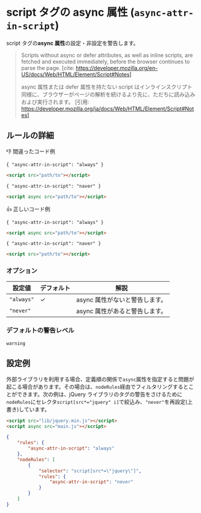# script タグの async 属性 (`async-attr-in-script`)

script タグの**async 属性**の設定・非設定を警告します。

> Scripts without async or defer attributes, as well as inline scripts, are fetched and executed immediately, before the browser continues to parse the page.
> [cite: https://developer.mozilla.org/en-US/docs/Web/HTML/Element/Script#Notes]
>
> async 属性または defer 属性を持たない script はインラインスクリプト同様に、ブラウザーがページの解析を続けるより先に、ただちに読み込みおよび実行されます。
> [引用: https://developer.mozilla.org/ja/docs/Web/HTML/Element/Script#Notes]

## ルールの詳細

👎 間違ったコード例

`{ "async-attr-in-script": "always" }`

```html
<script src="path/to"></script>
```

`{ "async-attr-in-script": "naver" }`

```html
<script async src="path/to"></script>
```

👍 正しいコード例

`{ "async-attr-in-script": "always" }`

```html
<script async src="path/to"></script>
```

`{ "async-attr-in-script": "naver" }`

```html
<script src="path/to"></script>
```

### オプション

| 設定値     | デフォルト | 解説                           |
| ---------- | ---------- | ------------------------------ |
| `"always"` | ✓          | async 属性がないと警告します。 |
| `"never"`  |            | async 属性があると警告します。 |

### デフォルトの警告レベル

`warning`

## 設定例

外部ライブラリを利用する場合、定義順の関係で`async`属性を指定すると問題が起こる場合があります。その場合は、`nodeRules`経由でフィルタリングするとことができます。次の例は、jQuery ライブラリのタグの警告をさけるために`nodeRules`にセレクタ`script[src*="jquery" i]`で絞込み、`"never"`を再設定(上書き)しています。

```html
<script src="lib/jquery.min.js"></script>
<script async src="main.js"></script>
```

```json
{
	"rules": {
		"async-attr-in-script": "always"
	},
	"nodeRules": [
		{
			"selector": "script[src*=\"jquery\"]",
			"rules": {
				"async-attr-in-script": "never"
			}
		}
	]
}
```
